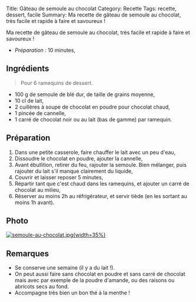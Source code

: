 Title: Gâteau de semoule au chocolat
Category: Recette
Tags: recette, dessert, facile
Summary: Ma recette de gâteau de semoule au chocolat, très facile et rapide à faire et savoureux !

Ma recette de gâteau de semoule au chocolat, très facile et rapide à faire et savoureux !

- *Préparation* : 10 minutes,


## Ingrédients
> Pour 6 ramequins de dessert.

- 100 g de semoule de blé dur, de taille de grains moyenne,
- 10 cl de lait,
- 2 cuillères à soupe de chocolat en poudre pour chocolat chaud,
- 1 pincée de cannelle,
- 1 carré de chocolat noir ou au lait (bas de gamme) par ramequin.


## Préparation

1. Dans une petite casserole, faire chauffer le lait avec un peu d'eau,
2. Dissoudre le chocolat en poudre, ajouter la cannelle,
3. Avant ébullition, retirer du feu, rajouter la semoule. Bien mélanger, puis rajouter du lait s'il manque clairement du liquide,
4. Couvrir et laisser reposer 5 minutes,
5. Répartir tant que c'est chaud dans les ramequins, et ajouter un carré de chocolat au milieu,
6. Réserver au moins 2h au réfrigérateur, et servir tiède (en les sortant au moins 1h avant).

## Photo
[![semoule-au-chocolat.jpg]({filename}images/semoule-au-chocolat.jpg){width=35%}]({filename}images/semoule-au-chocolat.jpg)

## Remarques
- Se conserve une semaine (il y a du lait !).
- On peut aussi faire sans chocolat en poudre et sans carré de chocolat mais avec par exemple de la poudre d'amande, ou des raisons ou abricots secs au fond.
- Accompagne très bien un bon thé à la menthe !
